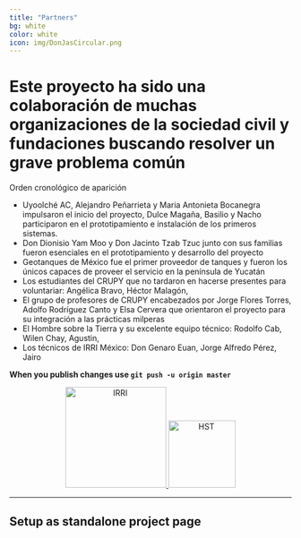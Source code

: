 ```yaml
---
title: "Partners"
bg: white
color: white
icon: img/DonJasCircular.png
---
```

# Este proyecto ha sido una colaboración de muchas organizaciones de la sociedad civil y fundaciones buscando resolver un grave problema común
Orden cronológico de aparición

- Uyoolché AC, Alejandro Peñarrieta y Maria Antonieta Bocanegra impulsaron el inicio del proyecto, Dulce Magaña, Basilio y Nacho participaron en el prototipamiento e instalación de los primeros sistemas. 
- Don Dionisio Yam Moo y Don Jacinto Tzab Tzuc junto con sus familias fueron esenciales en el prototipamiento y desarrollo del proyecto
- Geotanques de México fue el primer proveedor de tanques y fueron los únicos capaces de proveer el servicio en la península de Yucatán
- Los estudiantes del CRUPY que no tardaron en hacerse presentes para voluntariar: Angélica Bravo, Héctor Malagón, 
- El grupo de profesores de CRUPY encabezados por Jorge Flores Torres, Adolfo Rodríguez Canto y Elsa Cervera que orientaron el proyecto para su integración a las prácticas milperas
- El Hombre sobre la Tierra y su excelente equipo técnico: Rodolfo Cab, Wilen Chay, Agustin, 
- Los técnicos de IRRI México: Don Genaro Euan, Jorge Alfredo Pérez, Jairo 

**When you publish changes use `git push -u origin master`**

<div style="text-align: center">

<a href="//www.irrimexico.org">
   <img class="img-sponsor" alt="IRRI" src="{{ site.baseurl }}/img/3.png" style="height: 180px;">
</a>

<a href="//www.elhombresobrelatierra.org">
   <img class="img-sponsor" alt="HST" src="{{ site.baseurl }}/img/2.png" style="height: 120px;">
</a>

</div>



-------------------------


## Setup as standalone project page



